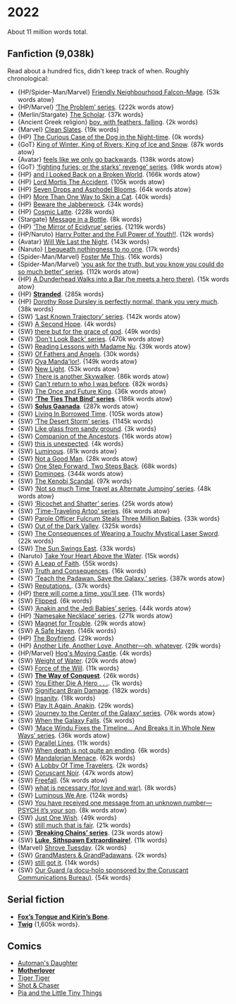 # 2022

About 11 million words total.

## Fanfiction (9,038k)

Read about a hundred fics, didn't keep track of when. Roughly chronological:

 - {HP/Spider-Man/Marvel} [Friendly Neighbourhood Falcon-Mage](https://archiveofourown.org/works/16365134). {53k words atow}
 - {HP/Marvel} [‘The Problem’ series](https://archiveofourown.org/series/741255). {222k words atow}
 - {Merlin/Stargate} [The Scholar](https://archiveofourown.org/works/903673). {37k words}
 - {Ancient Greek religion} [boy, with feathers, falling](https://archiveofourown.org/works/18439442). {2k words}
 - {Marvel} [Clean Slates](https://archiveofourown.org/works/35808487). {19k words}
 - {HP} [The Curious Case of the Dog in the Night-time](https://archiveofourown.org/works/31704665). {0k words}
 - {GoT} [King of Winter, King of Rivers; King of Ice and Snow](https://archiveofourown.org/works/17458784). {87k words atow}
 - {Avatar} [feels like we only go backwards](https://archiveofourown.org/works/25268089). {138k words atow}
 - {GoT} [‘fighting furies; or the starks' revenge’ series](https://archiveofourown.org/series/912291). {98k words atow}
 - {HP} [and I Looked Back on a Broken World](https://archiveofourown.org/works/24339502). {166k words atow}
 - {HP} [Lord Mortis The Accident](https://archiveofourown.org/works/17943788). {105k words atow}
 - {HP} [Seven Drops and Asphodel Blooms](https://archiveofourown.org/works/29879460). {64k words atow}
 - {HP} [More Than One Way to Skin a Cat](https://archiveofourown.org/works/20383987). {40k words}
 - {HP} [Beware the Jabberwock](https://archiveofourown.org/works/30524463). {34k words}
 - {HP} [Cosmic Latte](https://archiveofourown.org/works/15311298). {228k words}
 - {Stargate} [Message in a Bottle](https://archiveofourown.org/works/36057529). {8k words}
 - {HP} [‘The Mirror of Ecidyrue’ series](https://archiveofourown.org/series/1765369). {1219k words}
 - {HP/Naruto} [Harry Potter and the Full Power of Youth!!](https://archiveofourown.org/works/16844686). {12k words}
 - {Avatar} [Will We Last the Night](https://archiveofourown.org/works/27547486). {143k words}
 - {Naruto} [I bequeath nothingness to no one](https://archiveofourown.org/works/34762738). {17k words}
 - {Spider-Man/Marvel} [Foster Me This](https://archiveofourown.org/works/31465829). {16k words}
 - {Spider-Man/Marvel} [‘you ask for the truth, but you know you could do so much better’ series](https://archiveofourown.org/series/2641480). {112k words atow}
 - {HP} [A Dunderhead Walks into a Bar (he meets a hero there)](https://archiveofourown.org/works/35781832). {15k words atow}
 - {HP} **[Stranded](https://archiveofourown.org/works/28531083)**. {285k words}
 - {HP} [Dorothy Rose Dursley is perfectly normal, thank you very much](https://archiveofourown.org/works/39604257). {38k words}
 - {SW} [‘Last Known Trajectory’ series](https://archiveofourown.org/series/1649764). {142k words atow}
 - {SW} [A Second Hope](https://archiveofourown.org/works/27741082). {4k words}
 - {SW} [there but for the grace of god](https://archiveofourown.org/works/27187270). {49k words}
 - {SW} [‘Don't Look Back’ series](https://archiveofourown.org/series/1771663). {470k words atow}
 - {SW} [Reading Lessons with Madame Nu](https://archiveofourown.org/works/33400552). {39k words atow}
 - {SW} [Of Fathers and Angels](https://archiveofourown.org/works/23346073). {30k words}
 - {SW} [Oya Manda'lor!](https://archiveofourown.org/works/29297484). {149k words atow}
 - {SW} [New Light](https://archiveofourown.org/works/24105244). {53k words atow}
 - {SW} [There is another Skywalker](https://archiveofourown.org/works/30374124). {86k words atow}
 - {SW} [Can't return to who I was before](https://archiveofourown.org/works/33432256). {82k words}
 - {SW} [The Once and Future King](https://archiveofourown.org/works/30174504). {36k words atow}
 - {SW} **[‘The Ties That Bind’ series](https://archiveofourown.org/series/1608202)**. {186k words atow}
 - {SW} **[Solus Gaanada](https://archiveofourown.org/works/30399270)**. {287k words atow}
 - {SW} [Living In Borrowed Time](https://archiveofourown.org/works/24043273). {105k words atow}
 - {SW} [‘The Desert Storm’ series](https://archiveofourown.org/series/1311746). {1145k words}
 - {SW} [Like glass from sandy ground](https://archiveofourown.org/works/36282427). {3k words}
 - {SW} [Companion of the Ancestors](https://archiveofourown.org/works/28931355). {16k words atow}
 - {SW} [this is unexpected](https://archiveofourown.org/works/5860717). {4k words}
 - {SW} [Luminous](https://archiveofourown.org/works/14893214). {81k words atow}
 - {SW} [Not a Good Man](https://archiveofourown.org/works/24277138). {28k words atow}
 - {SW} [One Step Forward, Two Steps Back](https://archiveofourown.org/works/32388385). {68k words}
 - {SW} [Dominoes](https://archiveofourown.org/works/11864643). {344k words atow}
 - {SW} [The Kenobi Scandal](https://archiveofourown.org/works/25871575). {97k words}
 - {SW} [‘Not so much Time Travel as Alternate  Jumping’ series](https://archiveofourown.org/series/1815298). {48k words atow}
 - {SW} [‘Ricochet and Shatter’ series](https://archiveofourown.org/series/2313992). {25k words atow}
 - {SW} [‘Time-Traveling Artoo’ series](https://archiveofourown.org/series/1836916). {6k words atow}
 - {SW} [Parole Officer Fulcrum Steals Three Million Babies](https://archiveofourown.org/works/31557572). {33k words}
 - {SW} [Out of the Dark Valley](https://archiveofourown.org/works/6281581). {325k words}
 - {SW} [The Consequences of Wearing a Touchy Mystical Laser Sword](https://archiveofourown.org/works/30767105). {22k words}
 - {SW} [The Sun Swings East](https://archiveofourown.org/works/23997985). {33k words}
 - {Naruto} [Take Your Heart Above the Water](https://archiveofourown.org/works/38403286). {15k words}
 - {SW} [A Leap of Faith](https://archiveofourown.org/works/30071181). {55k words}
 - {SW} [Truth and Consequences](https://archiveofourown.org/works/32535631). {16k words}
 - {SW} [‘Teach the Padawan. Save the Galaxy.’ series](https://archiveofourown.org/series/2520193). {387k words atow}
 - {SW} [Reputations.](https://archiveofourown.org/works/18927076). {37k words}
 - {HP} [there will come a time, you'll see](https://archiveofourown.org/works/15275916). {11k words}
 - {SW} [Flipped](https://archiveofourown.org/works/26306485). {6k words}
 - {SW} [‘Anakin and the Jedi Babies’ series](https://archiveofourown.org/series/2516551). {44k words atow}
 - {HP} [‘Namesake Necklace’ series](https://archiveofourown.org/series/1982444). {271k words atow}
 - {SW} [Magnet for Trouble](https://archiveofourown.org/works/33473989). {29k words atow}
 - {SW} [A Safe Haven](https://archiveofourown.org/works/25758262). {146k words}
 - {HP} [The Boyfriend](https://archiveofourown.org/works/33802684). {29k words}
 - {HP} [Another Life, Another Love, Another—oh, whatever](https://archiveofourown.org/works/19222216). {29k words}
 - {HP/Marvel} [Hog's Moving Castle](https://archiveofourown.org/works/39575898). {4k words}
 - {SW} [Weight of Water](https://archiveofourown.org/works/97375899). {20k words atow}
 - {SW} [Force of the Will](https://archiveofourown.org/works/35654752). {11k words}
 - {SW} **[The Way of Conquest](https://archiveofourown.org/works/38850561)**. {26k words}
 - {SW} [You Either Die A Hero . . .](https://archiveofourown.org/works/23205823). {1k words}
 - {SW} [Significant Brain Damage](https://archiveofourown.org/works/25160407). {182k words}
 - {SW} [Insanity](https://archiveofourown.org/works/38342962). {18k words}
 - {SW} [Play It Again, Anakin](https://archiveofourown.org/works/25037380). {29k words}
 - {SW} [‘Journey to the Center of the Galaxy’ series](https://archiveofourown.org/series/2859904). {76k words atow}
 - {SW} [When the Galaxy Falls](https://archiveofourown.org/works/37197949). {5k words}
 - {SW} [‘Mace Windu Fixes the Timeline... And Breaks it in Whole New Ways’ series](https://archiveofourown.org/series/2888160). {36k words atow}
 - {SW} [Parallel Lines](https://archiveofourown.org/works/39994764). {11k words}
 - {SW} [When death is not quite an ending](https://archiveofourown.org/works/38539078). {6k words}
 - {SW} [Mandalorian Menace](https://archiveofourown.org/works/37884541). {62k words}
 - {SW} [A Lobby Of Time Travelers](https://archiveofourown.org/works/39534867). {2k words}
 - {SW} [Coruscant Noir](https://archiveofourown.org/works/40097169). {47k words atow}
 - {SW} [Freefall](https://archiveofourown.org/works/40702368). {5k words atow}
 - {SW} [what is necessary (for love and war)](https://archiveofourown.org/works/38278795). {8k words}
 - {SW} [Luminous We Are](https://archiveofourown.org/works/34686793). {124k words}
 - {SW} [You have received one message from an unknown number—PSYCH it’s your son](https://archiveofourown.org/works/39231405). {8k words atow}
 - {SW} [Just One Wish](https://archiveofourown.org/works/22028647). {49k words}
 - {SW} [still much that is fair](https://archiveofourown.org/works/31081727). {21k words}
 - {SW} **[‘Breaking Chains’ series](https://archiveofourown.org/series/2804293)**. {23k words atow}
 - {SW} **[Luke, Sithspawn Extraordinaire!](https://archiveofourown.org/works/32120515)**. {11k words}
 - {Marvel} [Shrove Tuesday](https://archiveofourown.org/works/21922576). {2k words}
 - {SW} [GrandMasters & GrandPadawans](https://archiveofourown.org/works/14369397). {2k words}
 - {SW} [still got it](https://archiveofourown.org/works/42344412). {14k words}
 - {SW} [Our Guard (a docu-holo sponsored by the Coruscant Communications Bureau)](https://archiveofourown.org/works/30627107). {54k words}

## Serial fiction

 - **[Fox’s Tongue and Kirin’s Bone](https://www.royalroad.com/fiction/42226/foxs-tongue-and-kirins-bone)**.
 - **[Twig](https://twigserial.wordpress.com)** {1,605k words}.

## Comics

 - [Automan's Daughter](https://www.automansdaughter.com)
 - **[Motherlover](https://motherlovercomic.com)**
 - [Tiger Tiger](https://www.tigertigercomic.com)
 - [Shot & Chaser](https://tjandamal.com/sac/)
 - [Pia and the Little Tiny Things](https://www.littletinythings.com)


